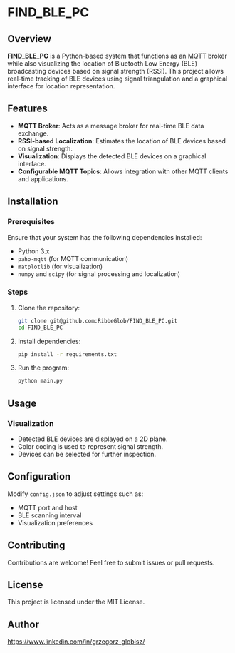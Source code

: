 # FIND_BLE_PC

## Overview
**FIND_BLE_PC** is a Python-based system that functions as an MQTT broker while also visualizing the location of Bluetooth Low Energy (BLE) broadcasting devices based on signal strength (RSSI). This project allows real-time tracking of BLE devices using signal triangulation and a graphical interface for location representation.

## Features
- **MQTT Broker**: Acts as a message broker for real-time BLE data exchange.
- **RSSI-based Localization**: Estimates the location of BLE devices based on signal strength.
- **Visualization**: Displays the detected BLE devices on a graphical interface.
- **Configurable MQTT Topics**: Allows integration with other MQTT clients and applications.

## Installation
### Prerequisites
Ensure that your system has the following dependencies installed:
- Python 3.x
- `paho-mqtt` (for MQTT communication)
- `matplotlib` (for visualization)
- `numpy` and `scipy` (for signal processing and localization)

### Steps
1. Clone the repository:
   ```bash
   git clone git@github.com:RibbeGlob/FIND_BLE_PC.git
   cd FIND_BLE_PC
   ```
2. Install dependencies:
   ```bash
   pip install -r requirements.txt
   ```
3. Run the program:
   ```bash
   python main.py
   ```

## Usage
### Visualization
- Detected BLE devices are displayed on a 2D plane.
- Color coding is used to represent signal strength.
- Devices can be selected for further inspection.

## Configuration
Modify `config.json` to adjust settings such as:
- MQTT port and host
- BLE scanning interval
- Visualization preferences

## Contributing
Contributions are welcome! Feel free to submit issues or pull requests.

## License
This project is licensed under the MIT License.

## Author

https://www.linkedin.com/in/grzegorz-globisz/


